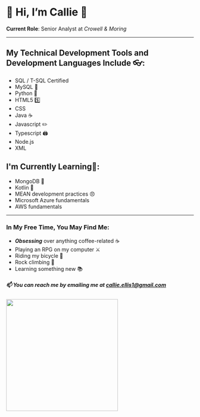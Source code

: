 # 👋 Hi, I’m Callie 🖤

**Current Role**: Senior Analyst at _Crowell & Moring_
____________________________________

## My Technical Development Tools and Development Languages Include 👓:
- SQL / T-SQL Certified
- MySQL 🐬
- Python 🐍
- HTML5 5️⃣
- CSS
- Java ☕
- Javascript ✏️
- Typescript 🖨️
- Node.js
- XML

## I'm Currently Learning🌱:
- MongoDB 🐢
- Kotlin 🤖
- MEAN development practices 😠
- Microsoft Azure fundamentals
- AWS fundamentals

----------------

### In My Free Time, You May Find Me:
 - ***Obsessing*** over anything coffee-related ☕
 - Playing an RPG on my computer ⚔️
 - Riding my bicycle 🚴
 - Rock climbing 🧗
 - Learning something new 📚

##### 📫 You can reach me by emailing me at callie.ellis1@gmail.com

<img align= "left" height="300em" src="https://github-readme-stats.vercel.app/api?username=callieellis1&show_icons=true&title_color=CC5A71&text_color=C89B7B&bg_color=34344A&border_color=FF006E&border_radius=3&hide_border=falsebg&&count_private=true&include_all_commits=true" />




<!---
callieellis1 is a ✨ special ✨ repository because its `README.md` (this file) appears on your GitHub profile.
You can click the Preview link to take a look at your changes.
--->
